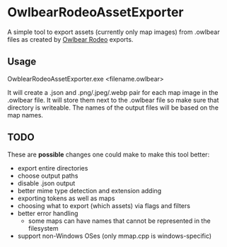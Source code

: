 # OwlbearRodeoAssetExporter

A simple tool to export assets (currently only map images) from .owlbear files as created by [Owlbear Rodeo](https://owlbear.rodeo) exports.

## Usage

OwblearRodeoAssetExporter.exe <filename.owlbear>

It will create a .json and .png/.jpeg/.webp pair for each map image in the .owlbear file. It will store them next to the .owlbear file so make sure that directory is writeable. The names of the output files will be based on the map names.

## TODO

These are **possible** changes one could make to make this tool better:

- export entire directories
- choose output paths
- disable .json output
- better mime type detection and extension adding
- exporting tokens as well as maps
- choosing what to export (which assets) via flags and filters
- better error handling
  - some maps can have names that cannot be represented in the filesystem
- support non-Windows OSes (only mmap.cpp is windows-specific)